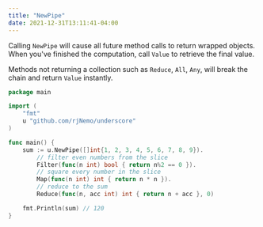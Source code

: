 ```yaml
---
title: "NewPipe"
date: 2021-12-31T13:11:41-04:00
---
```



Calling `NewPipe` will cause all future method calls to return wrapped objects. When you've finished the computation,
call `Value` to retrieve the final value.

Methods not returning a collection such as `Reduce`, `All`, `Any`, will break the chain and return `Value` instantly.

```go
package main

import (
	"fmt"
	u "github.com/rjNemo/underscore"
)

func main() {
	sum := u.NewPipe([]int{1, 2, 3, 4, 5, 6, 7, 8, 9}).
		// filter even numbers from the slice
		Filter(func(n int) bool { return n%2 == 0 }).
		// square every number in the slice
		Map(func(n int) int { return n * n }).
		// reduce to the sum
		Reduce(func(n, acc int) int { return n + acc }, 0)

	fmt.Println(sum) // 120
}
```